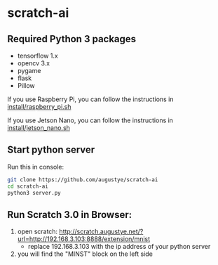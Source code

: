 # scratch-ai

Required Python 3 packages
-------------------------
 - tensorflow 1.x
 - opencv 3.x
 - pygame 
 - flask 
 - Pillow

If you use Raspberry Pi, you can follow the instructions in [install/raspberry_pi.sh](https://github.com/augustye/scratch-ai/blob/master/install/raspberry_pi.sh)

If you use Jetson Nano, you can follow the instructions in [install/jetson_nano.sh](https://github.com/augustye/scratch-ai/blob/master/install/jetson_nano.sh)


Start python server
-------------------
Run this in console:
```Bash
git clone https://github.com/augustye/scratch-ai
cd scratch-ai
python3 server.py
```

Run Scratch 3.0 in Browser:
---------------------------
1. open scratch: http://scratch.augustye.net/?url=http://192.168.3.103:8888/extension/mnist
   - replace 192.168.3.103 with the ip address of your python server
2. you will find the "MINST" block on the left side
